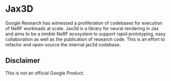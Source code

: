 # Jax3D

Google Research has witnessed a proliferation of codebases for execution of NeRF workloads at scale.
Jax3d is a library for neural rendering in Jax and aims to be a nimble NeRF ecosystem to support rapid prototyping, easy collaboration as well as the publication of research code.
This is an effort to refactor and open-source the internal jax3d codebase.



## Disclaimer
This is not an official Google Product.
